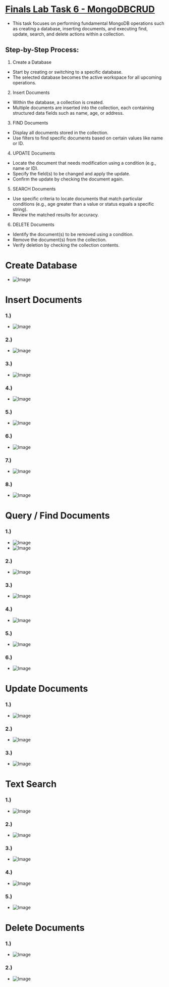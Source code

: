 # [Finals Lab Task 6 - MongoDBCRUD]()
- This task focuses on performing fundamental MongoDB operations such as creating a database, inserting documents, and executing find, update, search, and delete actions within a collection.

## Step-by-Step Process:

1. Create a Database

* Start by creating or switching to a specific database.
* The selected database becomes the active workspace for all upcoming operations.

2. Insert Documents

* Within the database, a collection is created.
* Multiple documents are inserted into the collection, each containing structured data fields such as name, age, or address.

3. FIND Documents

* Display all documents stored in the collection.
* Use filters to find specific documents based on certain values like name or ID.

4. UPDATE Documents

* Locate the document that needs modification using a condition (e.g., name or ID).
* Specify the field(s) to be changed and apply the update.
* Confirm the update by checking the document again.

5. SEARCH Documents

* Use specific criteria to locate documents that match particular conditions (e.g., age greater than a value or status equals a specific string).
* Review the matched results for accuracy.

6. DELETE Documents

* Identify the document(s) to be removed using a condition.
* Remove the document(s) from the collection.
* Verify deletion by checking the collection contents.

# Create Database
- ![Image](https://github.com/user-attachments/assets/30e677d1-bf13-42ef-888c-16a9ac2e6d23)

# Insert Documents
### 1.)
- ![Image](https://github.com/user-attachments/assets/b7f47b4a-9879-4641-bf42-c9339c17648a)
### 2.)
- ![Image](https://github.com/user-attachments/assets/a88fff93-1de2-40a5-ae45-452a50b9837c)
### 3.)
- ![Image](https://github.com/user-attachments/assets/88fee9ac-eac0-45fa-925d-be16456021d0)
### 4.)
- ![Image](https://github.com/user-attachments/assets/668bb0c7-7f38-4171-9d1f-6a295cba672f)
### 5.)
- ![Image](https://github.com/user-attachments/assets/0f2516a3-8c27-4919-9215-75ac0d3e64e5)
### 6.)
- ![Image](https://github.com/user-attachments/assets/0344c22f-5748-4473-9ed0-8fceadbde888)
### 7.)
- ![Image](https://github.com/user-attachments/assets/2d48e327-e60a-4c94-86fb-7a0692717106)
### 8.)
- ![Image](https://github.com/user-attachments/assets/cd6b4bb2-c908-47d3-8f80-5856b6ddb582)

# Query / Find Documents
### 1.)
- ![Image](https://github.com/user-attachments/assets/a79aed6d-59de-4e2e-b0a0-b9daf1222499)
- ![Image](https://github.com/user-attachments/assets/ff81d5d6-5fe4-4f88-9f2b-2bafddc336cb)
### 2.)
- ![Image](https://github.com/user-attachments/assets/f9dc9fc1-6cb8-41be-b844-6e2f9c106e81)
### 3.)
- ![Image](https://github.com/user-attachments/assets/79306700-a845-41f7-9d7e-764a3cb1e31d)
### 4.)
- ![Image](https://github.com/user-attachments/assets/c49fe89f-d470-416d-aa76-6c6af13b37b2)
### 5.)
- ![Image](https://github.com/user-attachments/assets/de0714ac-74cf-4c68-8f3b-f645ec4169c9)
### 6.)
- ![Image](https://github.com/user-attachments/assets/cae567d5-fdc6-4113-a6fa-672bf58dc766)

# Update Documents
### 1.)
- ![Image](https://github.com/user-attachments/assets/e06a5f5f-5401-4ddb-9c4e-8df1708c16cc)
### 2.)
- ![Image](https://github.com/user-attachments/assets/62438edd-08d2-4ee1-bb0b-9e1e81421277)
### 3.)
- ![Image](https://github.com/user-attachments/assets/fd426882-c0eb-425e-afef-80cf3f47ab6c)

# Text Search
### 1.)
- ![Image](https://github.com/user-attachments/assets/258b4fcb-beb9-4990-996b-2298d313beb2)
### 2.)
- ![Image](https://github.com/user-attachments/assets/024828fe-b864-4d54-bd72-d9388a9382ba)
### 3.)
- ![Image](https://github.com/user-attachments/assets/19ba36e2-743a-435f-a112-fbea330f1e59)
### 4.)
- ![Image](https://github.com/user-attachments/assets/0c4c85ef-7933-40ac-938a-c11e6bd593ec)
### 5.)
- ![Image](https://github.com/user-attachments/assets/a438e491-0b78-4d60-a192-0fe3a96ab6b8)

# Delete Documents
### 1.)
- ![Image](https://github.com/user-attachments/assets/92e2cbd5-d6c7-4a5a-81be-7dff9ebe7699)
### 2.)
- ![Image](https://github.com/user-attachments/assets/ca2bd9f5-f554-4ee6-9a9c-1cbd2572dda5)
